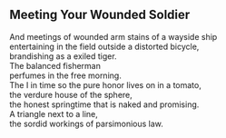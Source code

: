 Meeting Your Wounded Soldier
----------------------------
And meetings of wounded arm stains of a wayside ship  
entertaining in the field outside a distorted bicycle,  
brandishing as a exiled tiger.  
The balanced fisherman  
perfumes in the free morning.  
The I in time so the pure honor lives on in a tomato,  
the verdure house of the sphere,  
the honest springtime that is naked and promising.  
A triangle next to a line,  
the sordid workings of parsimonious law.  
